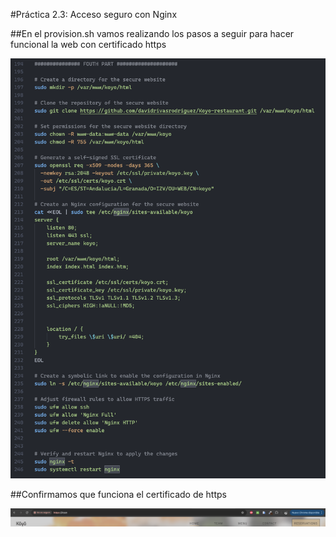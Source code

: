 #Práctica 2.3: Acceso seguro con Nginx


##En el provision.sh vamos realizando los pasos a seguir para hacer funcional la web con certificado https

![Image 1](1.png)

##Confirmamos que funciona el certificado de https

![Image 2](2.png)
